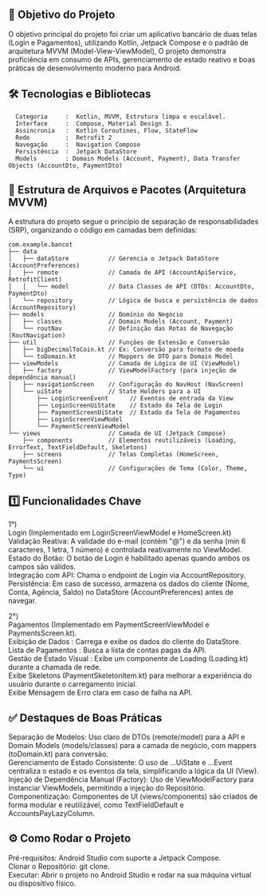 ## 🎯 Objetivo do Projeto
  O objetivo principal do projeto foi criar um aplicativo bancário de duas telas (Login e Pagamentos), utilizando Kotlin, Jetpack Compose e o padrão de arquitetura MVVM (Model-View-ViewModel),
  O projeto demonstra proficiência em consumo de APIs, gerenciamento de estado reativo e boas práticas de desenvolvimento moderno para Android.

## 🛠️ Tecnologias e Bibliotecas
```
  Categoria     :  Kotlin, MVVM, Estrutura limpa e escalável.
  Interface     :  Compose, Material Design 3.
  Assincronia   :  Kotlin Coroutines, Flow, StateFlow
  Rede          :  Retrofit 2
  Navegação     :  Navigation Compose
  Persistência  :  Jetpack DataStore
  Models        : Domain Models (Account, Payment), Data Transfer Objects (AccountDto, PaymentDto)
```

## 📁 Estrutura de Arquivos e Pacotes (Arquitetura MVVM)
  A estrutura do projeto segue o princípio de separação de responsabilidades (SRP), organizando o código em camadas bem definidas:
```
com.example.bancot
├── data
│   ├── dataStore           // Gerencia o Jetpack DataStore (AccountPreferences)
│   ├── remote              // Camada de API (AccountApiService, RetrofitClient)
│   │   └── model           // Data Classes de API (DTOs: AccountDto, PaymentDto)
│   └── repository          // Lógica de busca e persistência de dados (AccountRepository)
├── models                  // Domínio do Negócio
│   ├── classes             // Domain Models (Account, Payment)
│   └── routNav             // Definição das Rotas de Navegação (RoutNavigation)
├── util                    // Funções de Extensão e Conversão
│   ├── bigDecimalToCoin.kt // Ex: Conversão para formato de moeda
│   └── toDomain.kt         // Mappers de DTO para Domain Model
├── viewModels              // Camada de Lógica de UI (ViewModel)
│   ├── factory             // ViewModelFactory (para injeção de dependência manual)
│   ├── navigationScreen    // Configuração do NavHost (NavScreen)
│   └── uiState             // State Holders para a UI
│       ├── LoginScreenEvent      // Eventos de entrada da View
│       ├── LoginScreenUiState    // Estado da Tela de Login
│       ├── PaymentScreenUiState  // Estado da Tela de Pagamentos
│       ├── LoginScreenViewModel
│       └── PaymentScreenViewModel
└── views                   // Camada de UI (Jetpack Compose)
    ├── components          // Elementos reutilizáveis (Loading, ErrorText, TextFieldDefault, Skeletons)
    ├── screens             // Telas Completas (HomeScreen, PaymentsScreen)
    └── ui                  // Configurações de Tema (Color, Theme, Type)
```

## 1️⃣ Funcionalidades Chave
  1°) <br/>
    Login (Implementado em LoginScreenViewModel e HomeScreen.kt) <br/>
    Validação Reativa: A validade do e-mail (contém "@") e da senha (min 6 caracteres, 1 letra, 1 número) é controlada reativamente no ViewModel. <br/>
    Estado do Botão: O botão de Login é habilitado apenas quando ambos os campos são válidos. <br/>
    Integração com API: Chama o endpoint de Login via AccountRepository. <br/>
    Persistência: Em caso de sucesso, armazena os dados do cliente (Nome, Conta, Agência, Saldo) no DataStore (AccountPreferences) antes de navegar. <br/>
  
  2°) <br/>
    Pagamentos (Implementado em PaymentScreenViewModel e PaymentsScreen.kt). <br/>
    Exibição de Dados        :   Carrega e exibe os dados do cliente do DataStore. <br/>
    Lista de Pagamentos      :   Busca a lista de contas pagas da API. <br/>
    Gestão de Estado Visual  :   Exibe um componente de Loading (Loading.kt) durante a chamada de rede. <br/>
    Exibe Skeletons (PaymentSkeletonItem.kt) para melhorar a experiência do usuário durante o carregamento inicial. <br/>
    Exibe Mensagem de Erro clara em caso de falha na API. <br/>

## ✅ Destaques de Boas Práticas
  Separação de Modelos: Uso claro de DTOs (remote/model) para a API e Domain Models (models/classes) para a camada de negócio, com mappers (toDomain.kt) para conversão. <br/>
  Gerenciamento de Estado Consistente: O uso de ...UiState e ...Event centraliza o estado e os eventos da tela, simplificando a lógica da UI (View). <br/>
  Injeção de Dependência Manual (Factory): Uso de ViewModelFactory para instanciar ViewModels, permitindo a injeção do Repositório. <br/>
  Componentização: Componentes de UI (views/components) são criados de forma modular e reutilizável, como TextFieldDefault e AccountsPayLazyColumn. <br/>

## ⚙️ Como Rodar o Projeto
  Pré-requisitos: Android Studio com suporte a Jetpack Compose. <br/>
  Clonar o Repositório: git clone. <br/>
  Executar: Abrir o projeto no Android Studio e rodar na sua máquina virtual ou dispositivo físico. <br/>
